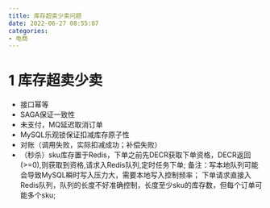 ```yaml
---
title: 库存超卖少卖问题
date: 2022-06-27 08:55:07
categories:
- 电商
---
```


# 1 库存超卖少卖
* 接口幂等
* SAGA保证一致性
* 未支付，MQ延迟取消订单
* MySQL乐观锁保证扣减库存原子性
* 对账（调用失败，实际扣减成功；补偿失败）
* （秒杀）sku库存置于Redis，下单之前先DECR获取下单资格，DECR返回(>=0),则获取到资格,请求入Redis队列,定时任务下单; 
  备注：写本地队列可能会导致MySQL瞬时写入压力大，需要本地写入控制频率；
       下单请求直接入Redis队列，队列的长度不好准确控制，长度至少sku的库存数，但每个订单可能多个sku;

